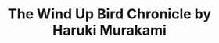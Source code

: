 ---
title: The Wind Up Bird Chronicle by Haruki Murakami
categories: [Fantasy Novel,Fiction Literature]
---